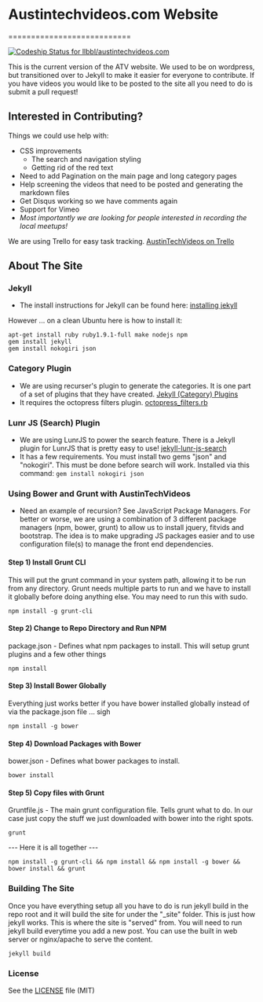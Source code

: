 # Austintechvideos.com Website
===========================

[ ![Codeship Status for llbbl/austintechvideos.com](https://codeship.com/projects/5fe279d0-a1df-0133-8372-1ece657cc271/status?branch=master)](https://codeship.com/projects/128686)

This is the current version of the ATV website. We used to be on wordpress, but transitioned over to Jekyll to make it 
easier for everyone to contribute. If you have videos you would like to be posted to the site all you need to do is 
submit a pull request!

## Interested in Contributing?

Things we could use help with:
* CSS improvements
  * The search and navigation styling
  * Getting rid of the red text
* Need to add Pagination on the main page and long category pages
* Help screening the videos that need to be posted and generating the markdown files
* Get Disqus working so we have comments again
* Support for Vimeo
* *Most importantly we are looking for people interested in recording the local meetups!*

We are using Trello for easy task tracking. [AustinTechVideos on Trello](https://trello.com/austintechvideos)


## About The Site
### Jekyll
* The install instructions for Jekyll can be found here: [installing jekyll](http://jekyllrb.com/docs/installation/)

However ... on a clean Ubuntu here is how to install it:

``` 
apt-get install ruby ruby1.9.1-full make nodejs npm
gem install jekyll
gem install nokogiri json
```  

### Category Plugin
* We are using recurser's plugin to generate the categories. It is one part of a set of plugins that they have created.
 [Jekyll (Category) Plugins](https://github.com/recurser/jekyll-plugins)
* It requires the octopress filters plugin.
 [octopress_filters.rb](https://github.com/recurser/jekyll-plugins/blob/master/_plugins/octopress_filters.rb)

### Lunr JS (Search) Plugin
* We are using LunrJS to power the search feature. There is a Jekyll plugin for LunrJS that is pretty easy to use! 
[jekyll-lunr-js-search](https://github.com/slashdotdash/jekyll-lunr-js-search)
* It has a few requirements. You must install two gems "json" and "nokogiri". This must be done before search will 
work. Installed via this command: ```gem install nokogiri json```

### Using Bower and Grunt with AustinTechVideos
* Need an example of recursion? See JavaScript Package Managers. For better or worse, we are using a
combination of 3 different package managers (npm, bower, grunt) to allow us to install jquery, fitvids and bootstrap. 
The idea is to make upgrading JS packages easier and to use configuration file(s) to manage the front end dependencies. 

#### Step 1) Install Grunt CLI

This will put the grunt command in your system path, allowing it to be run from any directory. 
Grunt needs multiple parts to run and we have to install it globally before doing anything else.
You may need to run this with sudo. 

```
npm install -g grunt-cli
```

#### Step 2) Change to Repo Directory and Run NPM

package.json - Defines what npm packages to install. This will setup grunt plugins and a few other things

```
npm install
```

#### Step 3) Install Bower Globally

Everything just works better if you have bower installed globally instead of via the package.json file ... sigh

```
npm install -g bower
```

#### Step 4) Download Packages with Bower

bower.json - Defines what bower packages to install. 

```
bower install 
```

#### Step 5) Copy files with Grunt

Gruntfile.js - The main grunt configuration file. Tells grunt what to do. In our case just copy 
the stuff we just downloaded with bower into the right spots. 

```
grunt
```

--- Here it is all together ---

```
npm install -g grunt-cli && npm install && npm install -g bower && bower install && grunt
```


### Building The Site

Once you have everything setup all you have to do is run jekyll build in the repo root and it will build the site for
under the "_site" folder. This is just how jekyll works. This is where the site is "served" from. You will
need to run jekyll build everytime you add a new post. You can use the built in web server or nginx/apache 
to serve the content. 

```
jekyll build
```


### License
See the [LICENSE](LICENSE.md) file (MIT)
